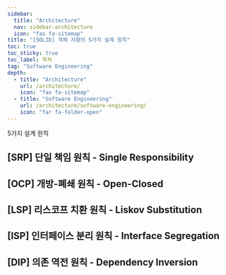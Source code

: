 ```yaml
---
sidebar:
  title: "Architecture"
  nav: sidebar-architecture
  icon: "fas fa-sitemap"
title: "[SOLID] 객체 지향의 5가지 설계 원칙"
toc: true
toc_sticky: true
toc_label: 목차
tag: "Software Engineering"
depth:
  - title: "Architecture"
    url: /architecture/
    icon: "fas fa-sitemap"
  - title: "Software Engineering"
    url: /architecture/software-engineering/
    icon: "far fa-folder-open"
---
```

5가지 설계 원칙

## [SRP] 단일 책임 원칙 - Single Responsibility

## [OCP] 개방-폐쇄 원칙 - Open-Closed

## [LSP] 리스코프 치환 원칙 - Liskov Substitution

## [ISP] 인터페이스 분리 원칙 - Interface Segregation

## [DIP] 의존 역전 원칙 - Dependency Inversion


